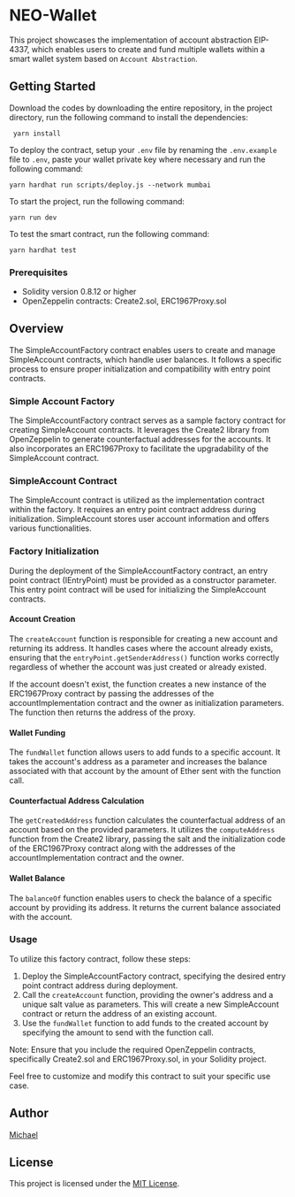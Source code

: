 # NEO-Wallet

This project showcases the implementation of account abstraction EIP-4337, which enables users to create and fund multiple wallets within a smart wallet system based on `Account Abstraction`.

## Getting Started

Download the codes by downloading the entire repository, in the project directory,  run the following command to install the dependencies:

```shell
 yarn install
```

To deploy the contract, setup your `.env` file by renaming the `.env.example` file to `.env`, paste your wallet private key where necessary and run the following command:

```shell
yarn hardhat run scripts/deploy.js --network mumbai
```

To start the project, run the following command:

```shell
yarn run dev
```

To test the smart contract, run the following command:

```shell
yarn hardhat test 
```

### Prerequisites

- Solidity version 0.8.12 or higher
- OpenZeppelin contracts: Create2.sol, ERC1967Proxy.sol

## Overview

The SimpleAccountFactory contract enables users to create and manage SimpleAccount contracts, which handle user balances. It follows a specific process to ensure proper initialization and compatibility with entry point contracts.

### Simple Account Factory

The SimpleAccountFactory contract serves as a sample factory contract for creating SimpleAccount contracts. It leverages the Create2 library from OpenZeppelin to generate counterfactual addresses for the accounts. It also incorporates an ERC1967Proxy to facilitate the upgradability of the SimpleAccount contract.

### SimpleAccount Contract

The SimpleAccount contract is utilized as the implementation contract within the factory. It requires an entry point contract address during initialization. SimpleAccount stores user account information and offers various functionalities.

### Factory Initialization

During the deployment of the SimpleAccountFactory contract, an entry point contract (IEntryPoint) must be provided as a constructor parameter. This entry point contract will be used for initializing the SimpleAccount contracts.

#### Account Creation

The `createAccount` function is responsible for creating a new account and returning its address. It handles cases where the account already exists, ensuring that the `entryPoint.getSenderAddress()` function works correctly regardless of whether the account was just created or already existed.

If the account doesn't exist, the function creates a new instance of the ERC1967Proxy contract by passing the addresses of the accountImplementation contract and the owner as initialization parameters. The function then returns the address of the proxy.

#### Wallet Funding

The `fundWallet` function allows users to add funds to a specific account. It takes the account's address as a parameter and increases the balance associated with that account by the amount of Ether sent with the function call.

#### Counterfactual Address Calculation

The `getCreatedAddress` function calculates the counterfactual address of an account based on the provided parameters. It utilizes the `computeAddress` function from the Create2 library, passing the salt and the initialization code of the ERC1967Proxy contract along with the addresses of the accountImplementation contract and the owner.

#### Wallet Balance

The `balanceOf` function enables users to check the balance of a specific account by providing its address. It returns the current balance associated with the account.

### Usage

To utilize this factory contract, follow these steps:

1. Deploy the SimpleAccountFactory contract, specifying the desired entry point contract address during deployment.
2. Call the `createAccount` function, providing the owner's address and a unique salt value as parameters. This will create a new SimpleAccount contract or return the address of an existing account.
3. Use the `fundWallet` function to add funds to the created account by specifying the amount to send with the function call.

Note: Ensure that you include the required OpenZeppelin contracts, specifically Create2.sol and ERC1967Proxy.sol, in your Solidity project.

Feel free to customize and modify this contract to suit your specific use case.

## Author

[Michael](https://github.com/m-azra3l)

## License

This project is licensed under the [MIT License](LICENSE).

